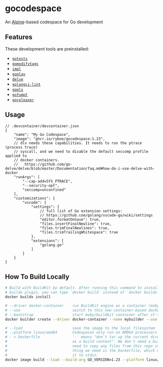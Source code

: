 # gocodespace

An [Alpine](https://alpinelinux.org)-based codespace for Go development

## Features

These development tools are preinstalled:

* [`gotests`](github.com/cweill/gotests)
* [`gomodifytags`](github.com/fatih/gomodifytags)
* [`impl`](github.com/josharian/impl)
* [`goplay`](github.com/haya14busa/goplay)
* [`delve`](github.com/go-delve/delve/)
* [`golangci-lint`](github.com/golangci/golangci-lint)
* [`gopls`](https://github.com/golang/tools/blob/master/gopls)
* [`gofumpt`](https://github.com/mvdan/gofumpt)
* [`goreleaser`](https://github.com/goreleaser/goreleaser)

## Usage

```jsonc
// .devcontainer/devcontainer.json
{
    "name": "My Go Codespace",
    "image": "ghcr.io/ryboe/gocodespace:1.23",
    // dlv needs these capabilities. It needs to run the ptrace (process trace)
    // syscall, and we need to disable the default seccomp profile applied to
    // docker containers.
    //   https://github.com/go-delve/delve/blob/master/Documentation/faq.md#how-do-i-use-delve-with-docker
    "runArgs": [
        "--cap-add=SYS_PTRACE",
        "--security-opt",
        "seccomp=unconfined"
    ],
    "customizations": {
        "vscode": {
            "settings": {
                // full list of Go extension settings:
                // https://github.com/golang/vscode-go/wiki/settings
                "editor.formatOnSave": true,
                "files.insertFinalNewline": true,
                "files.trimFinalNewlines": true,
                "files.trimTrailingWhitespace": true
            },
            "extensions": [
                "golang.go"
            ]
        }
    }
}
```

## How To Build Locally

```sh
# Build with BuildKit by default. After running this command to install the
# buildx plugin, you can type `docker build` instead of `docker buildx build`.
docker buildx install

# --driver docker-container    run BuildKit engine as a container (moby/buildkit:buildx-stable-1)
# --use                        switch to this new container-based docker engine that you're creating
# --bootstrap                  start moby/buildkit container after it's "created" (pulled, really)
docker builder create --driver docker-container --name mybuilder --use --bootstrap

# --load                       save the image to the local filesystem
# --platform linux/amd64       Codespaces only run on AMD64 processors
# - < Dockerfile               '-' means "don't tar up the current directory and pass it to BuildKit
#                              as a build context". We don't need a build context because we don't
#                              need to copy any files from this repo into the container. The only
#                              thing we need is the Dockerfile, which we're passing by redirecting
#                              it to stdin.
docker image build --load --build-arg GO_VERSION=1.23 --platform linux/amd64 --tag mygocodespace - < Dockerfile
```
